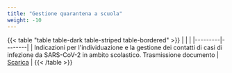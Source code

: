 ```yaml
---
title: "Gestione quarantena a scuola"
weight: -10
---
```


{{< table "table table-dark table-striped table-bordered" >}}
|   |  |
|---------|--------|
| Indicazioni per l'individuazione e la gestione dei contatti di casi di infezione da SARS-CoV-2 in ambito scolastico. Trasmissione documento | <a href="https://www.icannacelli.edu.it/attachments/article/1191/circolarequarantenascuola.pdf">Scarica</a> |
{{< /table >}}

